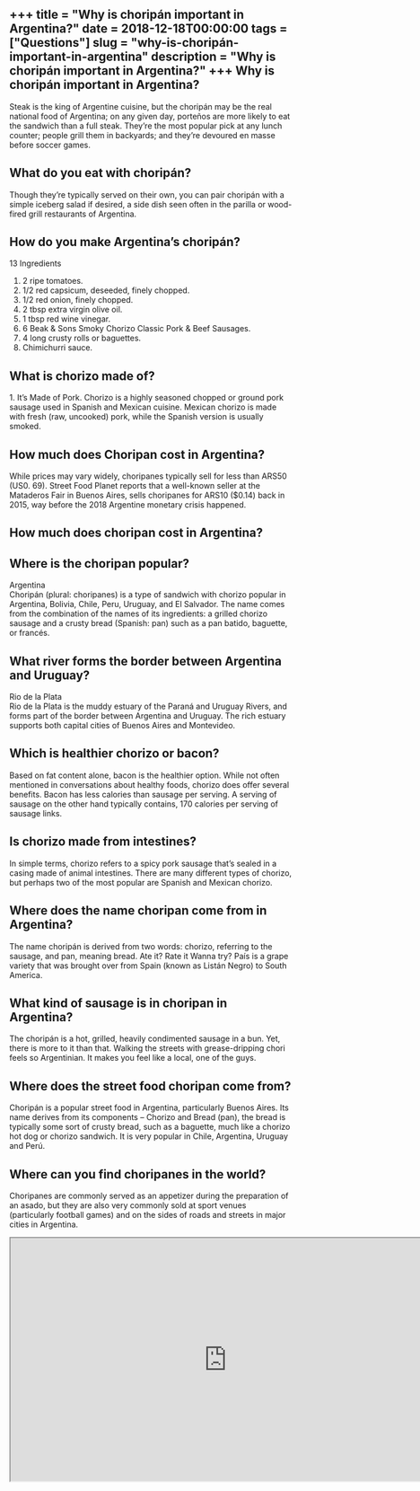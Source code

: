 +++
title = "Why is choripán important in Argentina?"
date = 2018-12-18T00:00:00
tags = ["Questions"]
slug = "why-is-choripán-important-in-argentina"
description = "Why is choripán important in Argentina?"
+++
Why is choripán important in Argentina?
---------------------------------------

Steak is the king of Argentine cuisine, but the choripán may be the real national food of Argentina; on any given day, porteños are more likely to eat the sandwich than a full steak. They’re the most popular pick at any lunch counter; people grill them in backyards; and they’re devoured en masse before soccer games.

What do you eat with choripán?
------------------------------

Though they’re typically served on their own, you can pair choripán with a simple iceberg salad if desired, a side dish seen often in the parilla or wood-fired grill restaurants of Argentina.

How do you make Argentina’s choripán?
-------------------------------------

13 Ingredients

1. 2 ripe tomatoes.
2. 1/2 red capsicum, deseeded, finely chopped.
3. 1/2 red onion, finely chopped.
4. 2 tbsp extra virgin olive oil.
5. 1 tbsp red wine vinegar.
6. 6 Beak &amp; Sons Smoky Chorizo Classic Pork &amp; Beef Sausages.
7. 4 long crusty rolls or baguettes.
8. Chimichurri sauce.

What is chorizo made of?
------------------------

1\. It’s Made of Pork. Chorizo is a highly seasoned chopped or ground pork sausage used in Spanish and Mexican cuisine. Mexican chorizo is made with fresh (raw, uncooked) pork, while the Spanish version is usually smoked.

How much does Choripan cost in Argentina?
-----------------------------------------

While prices may vary widely, choripanes typically sell for less than ARS50 (US0. 69). Street Food Planet reports that a well-known seller at the Mataderos Fair in Buenos Aires, sells choripanes for ARS10 ($0.14) back in 2015, way before the 2018 Argentine monetary crisis happened.

How much does choripan cost in Argentina?
-----------------------------------------

Where is the choripan popular?
------------------------------

Argentina  
Choripán (plural: choripanes) is a type of sandwich with chorizo popular in Argentina, Bolivia, Chile, Peru, Uruguay, and El Salvador. The name comes from the combination of the names of its ingredients: a grilled chorizo sausage and a crusty bread (Spanish: pan) such as a pan batido, baguette, or francés.

What river forms the border between Argentina and Uruguay?
----------------------------------------------------------

Rio de la Plata  
Rio de la Plata is the muddy estuary of the Paraná and Uruguay Rivers, and forms part of the border between Argentina and Uruguay. The rich estuary supports both capital cities of Buenos Aires and Montevideo.

Which is healthier chorizo or bacon?
------------------------------------

Based on fat content alone, bacon is the healthier option. While not often mentioned in conversations about healthy foods, chorizo does offer several benefits. Bacon has less calories than sausage per serving. A serving of sausage on the other hand typically contains, 170 calories per serving of sausage links.

Is chorizo made from intestines?
--------------------------------

In simple terms, chorizo refers to a spicy pork sausage that’s sealed in a casing made of animal intestines. There are many different types of chorizo, but perhaps two of the most popular are Spanish and Mexican chorizo.

Where does the name choripan come from in Argentina?
----------------------------------------------------

The name choripán is derived from two words: chorizo, referring to the sausage, and pan, meaning bread. Ate it? Rate it Wanna try? País is a grape variety that was brought over from Spain (known as Listán Negro) to South America.

What kind of sausage is in choripan in Argentina?
-------------------------------------------------

The choripán is a hot, grilled, heavily condimented sausage in a bun. Yet, there is more to it than that. Walking the streets with grease-dripping chori feels so Argentinian. It makes you feel like a local, one of the guys.

Where does the street food choripan come from?
----------------------------------------------

Choripán is a popular street food in Argentina, particularly Buenos Aires. Its name derives from its components – Chorizo and Bread (pan), the bread is typically some sort of crusty bread, such as a baguette, much like a chorizo hot dog or chorizo sandwich. It is very popular in Chile, Argentina, Uruguay and Perú.

Where can you find choripanes in the world?
-------------------------------------------

Choripanes are commonly served as an appetizer during the preparation of an asado, but they are also very commonly sold at sport venues (particularly football games) and on the sides of roads and streets in major cities in Argentina.

<iframe allow="accelerometer; autoplay; clipboard-write; encrypted-media; gyroscope; picture-in-picture" allowfullscreen="" class="__youtube_prefs__  epyt-is-override  no-lazyload" data-no-lazy="1" data-origheight="433" data-origwidth="770" data-skipgform_ajax_framebjll="" height="433" id="_ytid_56223" loading="lazy" src="https://www.youtube.com/embed/nkBo652k_Sk?enablejsapi=1&autoplay=0&cc_load_policy=0&cc_lang_pref=&iv_load_policy=1&loop=0&modestbranding=0&rel=1&fs=1&playsinline=0&autohide=2&theme=dark&color=red&controls=1&" title="YouTube player" width="770"></iframe>